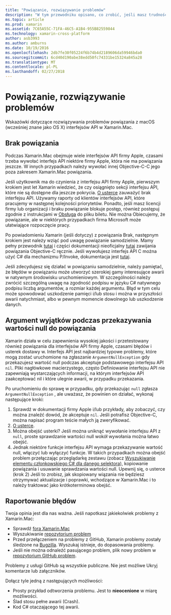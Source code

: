 ```yaml
---
title: "Powiązanie, rozwiązywanie problemów"
description: "W tym przewodniku opisano, co zrobić, jeśli masz trudności powiązanie biblioteki języka Objective-C."
ms.topic: article
ms.prod: xamarin
ms.assetid: 7C65A55C-71FA-46C5-A1B4-955B82559844
ms.technology: xamarin-cross-platform
author: asb3993
ms.author: amburns
ms.date: 10/19/2016
ms.openlocfilehash: 2db7fe30f05224f6b74b4d2189606da59946bda0
ms.sourcegitcommit: 6cd40d190abe38edd50fc74331be15324a845a28
ms.translationtype: MT
ms.contentlocale: pl-PL
ms.lasthandoff: 02/27/2018
---
```

# <a name="binding-troubleshooting"></a>Powiązanie, rozwiązywanie problemów

Wskazówki dotyczące rozwiązywania problemów powiązania z macOS (wcześniej znane jako OS X) interfejsów API w Xamarin.Mac.

## <a name="missing-bindings"></a>Brak powiązania

Podczas Xamarin.Mac obejmuje wiele interfejsów API firmy Apple, czasami trzeba wywołać interfejs API niektóre firmy Apple, która nie ma powiązania jeszcze. W innych przypadkach należy wywołać innej Objective-C-C jego poza zakresem Xamarin.Mac powiązania.

Jeśli użytkownik ma do czynienia z interfejsu API firmy Apple, pierwszym krokiem jest let Xamarin wiedzieć, że czy osiągnięto sekcji interfejsu API, które nie są dostępne dla jeszcze pokrycia. [O usterce](#reporting-bugs) zauważyć brak interfejsu API. Używamy raporty od klientów interfejsów API, które pracujemy w następnej kolejności priorytetów. Ponadto, jeśli masz licencji firmy lub organizacji i braku powiązanie blokuje postęp, również postępuj zgodnie z instrukcjami w [Obsługa](http://xamarin.com/support) do pliku biletu. Nie można Obiecujemy, że powiązanie, ale w niektórych przypadkach firma Microsoft może ułatwiające rozpoczęcie pracy.

Po powiadomieniu Xamarin (jeśli dotyczy) z powiązania Brak, następnym krokiem jest należy wziąć pod uwagę powiązanie samodzielnie. Mamy pełny przewodnik [tutaj](~/cross-platform/macios/binding/overview.md) i części dokumentacji nieoficjalny [tutaj](http://brendanzagaeski.appspot.com/xamarin/0002.html) zawijania powiązania Objective-C ręcznie. Jeśli wywołujesz interfejs API C można użyć C# dla mechanizmu P/Invoke, dokumentacja jest [tutaj](http://www.mono-project.com/docs/advanced/pinvoke/).

Jeśli zdecydujesz się działać w powiązaniu samodzielnie, należy pamiętać, że błędów w powiązaniu może utworzyć szerokiej gamy interesujące awarii w natywnym środowisku uruchomieniowym. W szczególności należy zwrócić szczególną uwagę na zgodność podpisu w języku C# natywnego podpisu liczbą argumentów, a rozmiar każdej argumentu. Błąd w tym celu może spowodować uszkodzenie pamięci i/lub stosu i można w przyszłości awarii natychmiast, albo w pewnym momencie dowolnego lub uszkodzenie danych.

## <a name="argument-exceptions-when-passing-null-to-a-binding"></a>Argument wyjątków podczas przekazywania wartości null do powiązania

Xamarin działa w celu zapewnienia wysokiej jakości i przetestowany również powiązania dla interfejsów API firmy Apple, czasami błędów i usterek dostawy w. Interfejs API jest najbardziej typowe problemy, które mogą zostać uruchomione na zgłaszanie `ArgumentNullException` gdy przekazujesz wartość null podczas akceptuje podstawowego interfejsu API `nil`. Pliki nagłówkowe macierzystego, często Definiowanie interfejsu API nie zapewniają wystarczających informacji, na którym interfejsów API zaakceptować nil i które ulegnie awarii, w przypadku przekazania.

Po uruchomieniu do sprawę w przypadku, gdy przekazując `null` zgłasza `ArgumentNullException` , ale uważasz, że powinien on działać, wykonaj następujące kroki:

1. Sprawdź w dokumentacji firmy Apple i/lub przykłady, aby zobaczyć, czy można znaleźć dowód, że akceptuje `nil`. Jeśli potrafisz Objective-C, można napisać program teście małych ją zweryfikować.
2. [O usterce](#reporting-bugs).
3. Można obejść usterki? Jeśli można uniknąć wywołanie interfejsu API z `null`, proste sprawdzanie wartości null wokół wywołania można łatwo obejść.
4. Jednak niektóre funkcje interfejsu API wymaga przekazywanie wartość null, włączyć lub wyłączyć funkcje. W takich przypadkach można obejść problem przełączając przeglądarkę zestawu (zobacz [Wyszukiwanie elementu członkowskiego C# dla danego selektora](~/mac/app-fundamentals/mac-apis.md#finding_selector)), kopiowanie powiązania i usuwanie sprawdzania wartości null. Upewnij się, o usterce (krok 2) Jeśli to zrobisz, jak skopiowany wiązania nie będziesz otrzymywać aktualizacje i poprawki, wchodzące w Xamarin.Mac i to należy traktować jako krótkoterminowa obejść.

<a name="reporting-bugs"/>

## <a name="reporting-bugs"></a>Raportowanie błędów

Twoja opinia jest dla nas ważna. Jeśli napotkasz jakiekolwiek problemy z Xamarin.Mac:

- Sprawdź [fora Xamarin.Mac](https://forums.xamarin.com/categories/mac)
- Wyszukiwanie [repozytorium problem](https://github.com/xamarin/xamarin-macios/issues) 
- Przed przełączeniem na problemy z GitHub, Xamarin problemy zostały śledzone na [Bugzilla](https://bugzilla.xamarin.com/describecomponents.cgi). Wyszukaj istnieje, do dopasowania problemy.
- Jeśli nie można odnaleźć pasującego problem, plik nowy problem w [repozytorium GitHub problem](https://github.com/xamarin/xamarin-macios/issues/new).

Problemy z usługi GitHub są wszystkie publiczne. Nie jest możliwe Ukryj komentarze lub załączników. 

Dołącz tyle jedną z następujących możliwości:

- Prosty przykład odtworzenia problemu. Jest to **nieocenione** w miarę możliwości. 
- Ślad stosu pełne awarii (Crash).
- Kod C# otaczającego tej awarii. 
